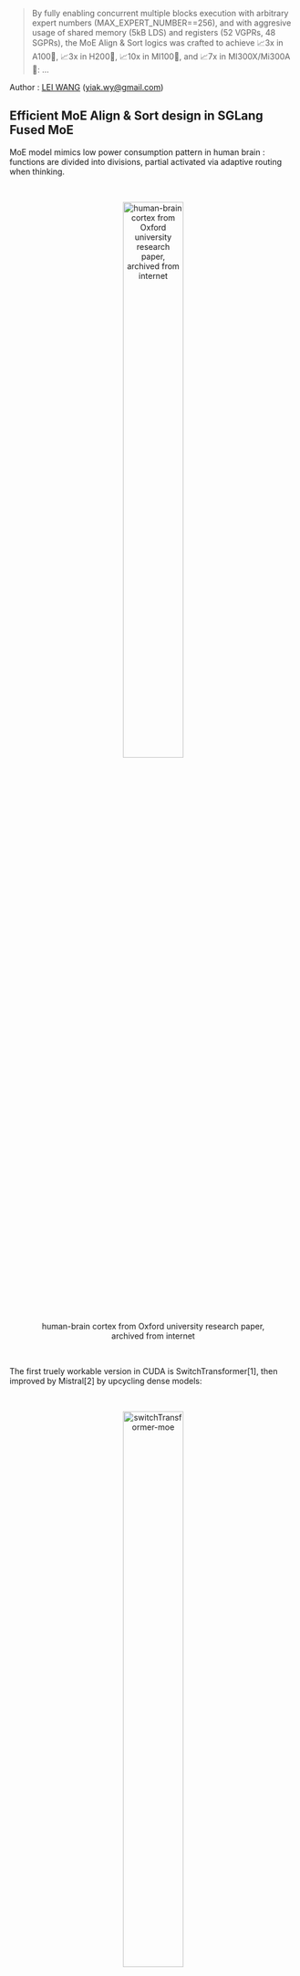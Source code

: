 > By fully enabling concurrent multiple blocks execution with arbitrary expert numbers (MAX_EXPERT_NUMBER==256), and with aggresive usage of shared memory (5kB LDS) and registers (52 VGPRs, 48 SGPRs), the MoE Align & Sort logics was crafted to achieve 📈3x in A100🎉, 📈3x in H200🎉, 📈10x in MI100🎉, and 📈7x in MI300X/Mi300A🎉: ...

Author : [LEI WANG](https://github.com/yiakwy-xpu-ml-framework-team) (yiak.wy@gmail.com)

## Efficient MoE Align & Sort design in SGLang Fused MoE

MoE model mimics low power consumption pattern in human brain : functions are divided into divisions, partial activated via adaptive routing when thinking. 

<br />

<figure>
<p align="center">
<img src="https://raw.githubusercontent.com/yiakwy-xpu-ml-framework-team/HPC-2025/main/2025-3/Efficient%20MoE%20Align%20%26%20Sort%20in%20SGLagn%20Fused%20MoE/assets/img/brain.jpg" alt="human-brain cortex from Oxford university research paper, archived from internet" style="width:50%">
</p>
<figcaption style="text-align:center">human-brain cortex from Oxford university research paper, archived from internet</figcaption>
</figure>

<br />

The first truely workable version in CUDA is SwitchTransformer[1], then improved by Mistral[2] by upcycling dense models:

<br />

<figure>
<p align="center">
<img src="https://raw.githubusercontent.com/yiakwy-xpu-ml-framework-team/HPC-2025/main/2025-3/Efficient%20MoE%20Align%20%26%20Sort%20in%20SGLagn%20Fused%20MoE/assets/img/switch-transformer-moe.png" alt="switchTransformer-moe" style="width:50%">
</p>
<figcaption style="text-align:center">switchTransformer-moe</figcaption>
</figure>

<br />

Later DeepSeek V2/V3/R1 [3][4][5] improved MoE by introducing shared experts [3] and gating bias [4][5], which finally leads to auxiliar loss free MoE models [4][5]. This is essentially attributed to the fact that when shared experts (chosen as 1 by deepseek team) are used, imbalance of experts routing problem can be mitigated by forcing a punishment of a bias score over a large pool of experts (256)[11].

<br />

The MoE layer is implemented as multi experts FFN layers, which consists gating functions to route activations according to topk gating scores (with bias in DeepSeek V3/R1), and producing logits by Group GEMM upon selected FFN layers.

<br />

The function relies heavily on radix sorting logics underlying. With MoE Align & Sort, ML researchers and practitioners can sort tokens in the order of expert IDs. 

<br />

In some application, such as **TransformerEngine** [6][7], the operation was implemented by deprecated **cub::DeviceRadixSort**, and **permute** was implemented to record the **src(left)** to **dest(right)** mapping, the gradient of which is **unpermuate**.

<br />

<figure>
<p align="center">
<img src="https://raw.githubusercontent.com/yiakwy-xpu-ml-framework-team/HPC-2025/main/2025-3/Efficient%20MoE%20Align%20%26%20Sort%20in%20SGLagn%20Fused%20MoE/assets/img/nv_moe_permute_op.png" alt="moe permute illustration" style="background-color:white;width:50%">
</p>
<figcaption style="text-align:center">MoE permute illustration</figcaption>
</figure>

<br />


Despite the fact that **cub::DeviceRadixSort** uses intensively shared memory, which is slighly slower than the implementation based on **__shfl_xor_sync** where only thread local memory is used, it does not allow **alignment sorting**. 

<br />

Alignment sorting is important for Group Gemm efficiency where experts can process tokens in blocks.

<br />

The MoE Align & Sort algorithm in SGLang employed **alignment sorting**, yet was not efficient when serving large scale prefill operations for MoE models up to 256 experts. The issue was identified in the [issue#2732](https://github.com/sgl-project/sglang/issues/2732). The current implementation split MoE Align & Sort into two kernel launches : 

<br />

- alignment : to conduct traditional alignment based offsets computation for the radix sorting algorithm within **a single block**;

- placement : to place tokens according to the offsets computed in **multiple blocks**;

<br />

We propose and write AMD-friendly CUDA kernels using our proposed MoE Align & Sort algorithm. So profiling and analysis on AMD platform will be fully considered.

<br />

By using **RocProfiler-Compute** for different workloads, we can clearly see that the first kernel takes **33W** cycles and second kernel takes **8W** cycles even without counting multiple kernels launch overhead in a trace profile :

<br />

<figure>
<p align="center">
<img src="https://raw.githubusercontent.com/yiakwy-xpu-ml-framework-team/HPC-2025/main/2025-3/Efficient%20MoE%20Align%20%26%20Sort%20in%20SGLagn%20Fused%20MoE/assets/img/moe_align_k1.png" alt="moe_align_k1" style="width:80%">
</p>
<figcaption style="text-align:center">the moe align kernel 1</figcaption>
<p align="center">
<img src="https://raw.githubusercontent.com/yiakwy-xpu-ml-framework-team/HPC-2025/main/2025-3/Efficient%20MoE%20Align%20%26%20Sort%20in%20SGLagn%20Fused%20MoE/assets/img/moe_align_k2.png" alt="moe_align_k2" style="width:80%">
</p>
<figcaption style="text-align:center">the moe align kernel 2</figcaption>
</figure>

<br />

In ROCm SDK 6.3.0, omniperf has been rebranded as **rocprof-compute**. Dispite the active support of MI300X/MI300A, it is not by default shipped with ROCm SDK **6.3.0**. But setting up the ROCm compute profiler is nothing more than three simple steps as demonstrated in [Tools-dockerhub](https://github.com/yiakwy-xpu-ml-framework-team/Tools-dockerhub).

<br />

Now, on chip overhead will be immedately reduced to **20W** cycles from previous **41W** cycles after applying the [optimization we proposed](https://github.com/yiakwy-xpu-ml-framework-team/AMD-sglang-benchmark-fork/blob/790a832385a02d5f52ad627af333ca1c992e24de/sgl-kernel/src/sgl-kernel/csrc/moe_align_kernel.cu#L233) in [PR#3613](https://github.com/sgl-project/sglang/pull/3613):

<br />

<figure>
<p align="center">
<img src="https://raw.githubusercontent.com/yiakwy-xpu-ml-framework-team/HPC-2025/main/2025-3/Efficient%20MoE%20Align%20%26%20Sort%20in%20SGLagn%20Fused%20MoE/assets/img/moe_align_after_opt.png" alt="optimize moe align kernel" style="background-color:white;width:80%">
</p>
<figcaption style="text-align:center">enable efficient multi-blocks moe-align execution in SGLang</figcaption>
</figure>

<br />

By fully enabling concurrent multiple blocks execution with arbitrary expert numbers (MAX_EXPERT_NUMBER==256), and with aggresive usage of shared memory (5kB LDS) and registers (52 VGPRs, 48 SGPRs), the MoE Align & Sort logics was crafted to achieve [📈3x in A100🎉](#a100_bench), [📈3x in H200🎉](#h200_bench), [📈10x in MI100🎉](#mi100_bench), and [📈7x in MI300X/Mi300A🎉](#mi300_bench):

<br />

|    opt bench (all cases)    |  opt bench (snapshot) | GPU
:----------------------------:|:---------------------:|:-----:
![moe-align-block-size-performance](https://github.com/user-attachments/assets/53b177ba-88ef-4d5a-b833-e112160a2b15) | <img width="200" alt="A100-bench" src="https://github.com/user-attachments/assets/19d0daf3-f2b9-4acc-a2d8-c8be2a9c3049" /> | A100
![mi100-moe-align-block-size-performance](https://github.com/user-attachments/assets/addcdfa8-0fba-4fe4-b8ed-68711d3eebe4) | <img width="400" alt="MI00-bench" src="https://github.com/user-attachments/assets/0a474f35-305e-42c4-95a2-bf51f46cdbf9" /> | MI100 (gfx908)

<br />

With **Rocprof-Compute**, we can easily collect some key indictors for a captured kernel and visualize them in a remote GUI server:

<br />

<figure>
<p align="center">
<img src="https://raw.githubusercontent.com/yiakwy-xpu-ml-framework-team/HPC-2025/main/2025-3/Efficient%20MoE%20Align%20%26%20Sort%20in%20SGLagn%20Fused%20MoE/assets/img/rocprof-compute.png" alt="start rocprof-compute in server side" style="background-color:white;width:80%">
</p>
<figcaption style="text-align:center">Start Rocprof-Compute in server side</figcaption>
</figure>

<br />

To summary, in AMD MI300X/MI300A, the proposed efficient multi-blocks MoE Align & Sort algorithm uses aggressively both vector regsiters (52) per wave with no registers spills (I adjust the initial threads block size to its best), and LDS (5kB) per CU with only 6.8% bank conflicts rates.

<br />

We also analyzed the roofline model of MoE Sort & Align. The roofline model shows the kernel performance drops in memory bound region. 

<br />

In section [AMD Compute Profile](#amd_compute_profile), we gives details of the profiling data and analysis of our algorithm design in ROCm platform. 

<br />

Essentially, MI300X/MI300A is the world's first high-performance AI accelerator architecture based on a multi-die design. As a result, finetuning of operations on this chip will be slightly different from those on NVIDIA's platform.

<br />

The fundamental rule is, that synchronization among XCDs (Accelerated Computing Dies) is costly, better to make full use of XCDs and L2 cache locality affinity to increase the performance. 


<br />

And we should avoid expensive synchronization by either using **the lowest speed computing die** (XCD7 for MI300X, XCD5 for MI300A) when grid size is smaller than the number of XCDs per chip (8 for MI300X, 6 for MI300A), or adapting grid size to a multiple of the number of XCDs per chip when it exceeds that threshold.

<br />

Launching cooperative kernels by **hipCooperativeLaunch** may increase L2 cache pressure (relate to texture addresser stall rate and busy rate) when data exchange (espeically Die-Die Exchange) increases among blocks.

<br />

In this example, the implementation from previous **main** branch uses **39** active CUs which is **almost good** since essentially two dies were used.

<br />

Our implementation uses 66 active CUs in multi-blocks excution that acrossing two dies and Die-Die exchange is inevitable in block-wise reduction. We will submit further V4 optimization to SGLang later in this quarter.

<br />

Details will be further discussed in profiling section.

## Review of Fused MoE in SGLang

SGLang team used triton first approach to implement the logics and gained great successes in day 0 support of DeepSeek V3 in Dec 2024.

<br />

The SGLang [MoE](https://github.com/sgl-project/sglang/blob/8baf9a0c18c6bc700e89ad6deb200739a8242e09/python/sglang/srt/layers/moe/fused_moe_triton/fused_moe.py#L952) launches [fused MoE kernel](https://github.com/sgl-project/sglang/blob/8baf9a0c18c6bc700e89ad6deb200739a8242e09/python/sglang/srt/layers/moe/fused_moe_triton/fused_moe.py#L56) implemented in triton.

<br />

Before the kernel launch, the MoE Align & Sort algorithm is applied. the MoE Align & Sort triton kernel is splitted into 4 phases where direct accesses to DRAM without shared memory are employed contrast to the [vectorize triton version](https://github.com/sgl-project/sglang/pull/2913).

<br />

Multiple launches and inefficient use of LDS, local caches, and registers (VGPR for example) contributed to inefficient single test execution for small workloads, compared to single block CUDA implementation counterpart.

<br />

Then CUDA implementation is finally splitted into two phases and only the second phase execution is accelerated in multiple blocks.

## MoE Align & Sort CUDA Algorithm in other Open Source Platform

#### FasterTransfomer

Before Mistral[2] and DeepSeek V2[3], open dense models are more popular in inference scenarios. This was when **FasterTransfomer**[8] was born.

<br />

In **FasterTransformer**[8] project, initiated by NVIDIA, MoE models are supported essentailly via **cub::DeviceRadixSort** and kernels like **moe_softmax** (which is essentially softmax in **cub::BlockReduce**), **moe_top_k** and its fused version **topk_gating_softmax**, **permute** to order latent vector logits, and finally [group gemm](https://github.com/NVIDIA/FasterTransformer/blob/df4a7534860137e060e18d2ebf019906120ea204/src/fastertransformer/kernels/moe_kernels.cu#L622). 

<br />

Hence fusion is largely (by cost) limited to topk gating softmax, biased topk gating softmax, which are later incoroperated in SGLang.

#### Megatron

Megatron, before the publication of this article, for FP16/BF16, largely uses **FasterTransformer** approach but added gradient operation of **permute** : **unpermute**, to facilitate [training workload](https://github.com/fanshiqing/grouped_gemm).

<br />

That means MoE is also not efficiently fused.

#### vLLM

SGLang uses many vLLM kernels, but vLLM 's Fused Moe was initially contributed by AnyScale team, then refined by SGLang committers. Hence they deploy the same approach.

#### CK

The first version of AMD friendly fused MoE was proposed in [CK#1634](https://github.com/ROCm/composable_kernel/pull/1634) in NOV 26, 2024. Later, MoE Align & Sort was added in [CK#1771](https://github.com/ROCm/composable_kernel/pull/1771) and [CK#1840](https://github.com/ROCm/composable_kernel/pull/1840).

<br />

The high level idea is to fuse MoE sorting with Group GEMM. And MoE & Sorting in CK largely employes SGLang's team approach execept for CK pipliner and partitioner.

<br />

<figure>
<p align="center">
<img src="https://raw.githubusercontent.com/yiakwy-xpu-ml-framework-team/HPC-2025/main/2025-3/Efficient%20MoE%20Align%20%26%20Sort%20in%20SGLagn%20Fused%20MoE/assets/img/ck-fused-moe-v1.png" alt="ck fused moe" style="background-color:white;width:50%">
</p>
<figcaption style="text-align:center">CK fused MoE High Level Idea[9]</figcaption>
</figure>

<br />

Fusion of **per_group_token_quant** (for online fp8 quantization), **MoE sorting** and **Group GEMM** can be immediately resolved by incorporating Radix Sort computing logics into Group GEMM pipeliner: count occurencies to compute offsets followed by parallel placement.

<br />

One of the most critical problems is that how the two kinds of workloads (Radix Sorting & Group GEMM) is balanced. 

<br />

In AMD data center chips, Group GEMM fragment is more likely to be evenly distributed to all the available blocks in an XCD. While, the data exchange among blocks in different CUs are through low speed of L2 Cache and L2 Cache fabric if multiple XCDs involved. 

<br />

Writing CK kernels requires writing host side CK solution launcher:

```
    // Here is the entry of fused MoE : 
    //   https://github.com/ROCm/composable_kernel/blob/1342ecf7fbf64f43d8621cf6665c583fdc49b2c6/example/ck_tile/15_fused_moe/instances/fused_moegemm_api_internal.hpp
    using f_pipeline    = ck_tile::FusedMoeGemmPipeline_FlatmmUk<f_problem>;
    using f_partitioner = ck_tile::FusedMoeGemmTilePartitioner_Linear<f_shape>;
    using f_kernel      = ck_tile::FusedMoeGemmKernel<f_partitioner, f_pipeline, void>;

    const dim3 grids                       = f_kernel::GridSize(a);
    constexpr dim3 blocks                  = f_kernel::BlockSize();
    constexpr ck_tile::index_t kBlockPerCu = 1;

    static int printed = 0;

    auto kargs = f_kernel::MakeKargs(a);
    if(s.log_level_ > 0 && printed == 0)
    {
        std::cout << ", " << f_kernel::GetName() << std::flush;
        printed = 1;
    }

    return ck_tile::launch_kernel(
        s, ck_tile::make_kernel<blocks.x, kBlockPerCu>(f_kernel{}, grids, blocks, 0, kargs));
```

, [device entry of the kernel](https://github.com/ROCm/composable_kernel/blob/1342ecf7fbf64f43d8621cf6665c583fdc49b2c6/include/ck_tile/ops/fused_moe/kernel/fused_moegemm_kernel.hpp#L238), tile partitioner, and stages pipliner.

<br />

The AMD CK partitioner and stages pipliner for fused moe is also very interesting to be attributed to the final assembly, yet out of scope of this article.

<br />

But just remember its MoE Align & Sort is part of producer codes :

```
// https://github.com/ROCm/composable_kernel/blame/fdaff5603ebae7f8eddd070fcc02941d84f20538/include/ck_tile/ops/fused_moe/kernel/moe_sorting_kernel.hpp#L438
CK_TILE_DEVICE void moe_align_block_size_kernel(...) 
{
        const index_t tid       = static_cast<index_t>(threadIdx.x);
        const index_t start_idx = tid * tokens_per_thread;
...
#if 1
        if(tid < num_experts){ // each thread reduce a column segment of tokens_cnts with # blockDim.x elements
          ...
        }
#else
...
#endif
        __syncthreads();

        // do cumsum to compute offsets based on condition

        // do parallel placement based on the offsets computed

}
```

<br />

So MoE Align & Sort in the AMD CK solution alomost aligns with SGLang main implementation execept for partitioner and pipliner. 

<br />

Note the implementation does not always promises the best performance in AMD platform (see asm MoE in AITER).

<br />

Since AMD CDNA3 arch does not support **Graphcore** alike on-chip shuffling (we abstracted and generalized on-chip shuffling as **Remapping** Op of PopART[12] & PopRT in 2023) magics, -- which was now supported in NVIDIA H100/H200/B200 throughout high efficient on chip **SM<->SM** communication.

<br />

As a result, adapting the data layout cheaply among blocks to its best will be a very intersting section in AMD's open source solution.

<br />

Hence, in philosophy, tiling based fusion code of these two different workloads may not always exceed the non-fused version. Details of the research will be conducted in our V4 release.

<br />

#### AITER

<br />

<figure>
<p align="center">
<img src="https://raw.githubusercontent.com/yiakwy-xpu-ml-framework-team/HPC-2025/main/2025-3/Efficient%20MoE%20Align%20%26%20Sort%20in%20SGLagn%20Fused%20MoE/assets/img/aiter.png" alt="Fused MoE in AI Tensor Engine for ROCm" style="background-color:white;width:50%">
</p>
<figcaption style="text-align:center">AI Tensor Engine For ROCm[10]</figcaption>
</figure>

<br />

AITER was introduced at an early time of this year to incorporate LLM kernels used in different projects. It supports Fused MoE via [ck moe](https://github.com/ROCm/aiter/pull/95), [asm version of MoE via hipModule](https://github.com/ROCm/aiter/blob/52085276ad4710e1a0c9ce2f62ca177a2af35ffa/csrc/py_itfs_cu/asm_fmoe.cpp#L69) and triton fused moe. 

<br />

Hence it is partially open source, since the opaque assembly and development schedule to MI300X developers. 

<br />

The aleged 3x acceleration [10] of fused MoE in AITER is verified by Bruce Xu [13] and is essentail from the acceleration observed in a group GEMM with different shapes : a gemm where each expert's FFN weights mutliply a block of hidden states of tokens.

The proof is that asm gemm generates almost 3x improvements in [PR#199](https://github.com/ROCm/aiter/pull/199):

<br />

<figure>
<p align="center">
<img src="https://raw.githubusercontent.com/yiakwy-xpu-ml-framework-team/HPC-2025/main/2025-3/Efficient%20MoE%20Align%20%26%20Sort%20in%20SGLagn%20Fused%20MoE/assets/img/asm_flatmm_kernel.png" alt="asm flat matrix multiply" style="background-color:white;width:50%">
</p>
<figcaption style="text-align:center">ASM Flat Matrix Multiply</figcaption>
</figure>

<br />

Notablly, there are still cases where triton kernels adapted from SGLang community are selected. To run triton kernel efficiently on MI300X/MI300A, they map thread blocks onto dies using multi-die architecture specific logics :

```
    # https://github.com/ROCm/triton/blob/f669d3038f4c03ee7a60835e875937c65b5cec35/python/perf-kernels/gemm.py#L115
    ...
    ## pid remapping on xcds
    # Number of pids per XCD in the new arrangement
    pids_per_xcd = (GRID_MN + NUM_XCDS - 1) // NUM_XCDS
    # When GRID_MN cannot divide NUM_XCDS, some xcds will have
    # pids_per_xcd pids, the other will have pids_per_xcd - 1 pids.
    # We calculate the number of xcds that have pids_per_xcd pids as
    # tall_xcds
    tall_xcds = GRID_MN % NUM_XCDS
    tall_xcds = NUM_XCDS if tall_xcds == 0 else tall_xcds
    # Compute current XCD and local pid within the XCD
    xcd = pid % NUM_XCDS
    local_pid = pid // NUM_XCDS
    # Calculate new pid based on the new grouping
    # Note that we need to consider the following two cases:
    # 1. the current pid is on a tall xcd
    # 2. the current pid is on a short xcd
    if xcd < tall_xcds:
        pid = xcd * pids_per_xcd + local_pid
    else:
        pid = tall_xcds * pids_per_xcd + (xcd - tall_xcds) * (pids_per_xcd - 1) + local_pid

    if GROUP_SIZE_M == 1:
        pid_m = pid // num_pid_n
        pid_n = pid % num_pid_n
    else:
        num_pid_in_group = GROUP_SIZE_M * num_pid_n
        group_id = pid // num_pid_in_group
        first_pid_m = group_id * GROUP_SIZE_M
        group_size_m = min(num_pid_m - first_pid_m, GROUP_SIZE_M)
        pid_m = first_pid_m + (pid % group_size_m)
        pid_n = (pid % num_pid_in_group) // group_size_m
    
    ...
```

Besides, various of AMD chip intrinsics have been used in CK fused MoE, such as 

- **__builtin_nontemporal_load**, 

- **__builtin_amdgcn_ds_swizzle**, 

- **__builtin_amdgcn_ds_permute**/**__builtin_amdgcn_ds_bpermute**, 

- **_builtin_amdgcn_mov_dpp** 

and so on so forth. These are suspected to be attributed to the final assembly version of fused MoE. 

<br />

For example, with usage of **__builtin_nontemporal_load**, we can skip L2 cache and leave more spaces in L2 cacheline for the data predicted to be resued.

#### Cutlass v3.8

Fused MoE is not currently publicly supported in NVIDIA Cutlass 3.8.0 at the time I am writing this article. Hence no MoE Align & Sort available this repo.

#### TRT-LLM

Before v0.16.0, the TRT-LLM basic follows **FasterTransformer** approach. After v0.17.0, the MoE part is disclosed.

## Make AMD Friendly CUDA Implementation wtih more than 3x ~ 7x acceleration

The algorithm employes multiple blocks execution schemes and consists of 3 different sections (D-C-P) : 

- Distributed concurrencies counting
- Computing cumsum
  - parallel unaligned local cumsum
  - reduce unaligned cumsum
  - align global cumsum
  - store global cumsum
- Parallel placement

<br />

<figure>
<p align="center">
<img src="https://raw.githubusercontent.com/yiakwy-xpu-ml-framework-team/HPC-2025/main/2025-3/Efficient%20MoE%20Align%20%26%20Sort%20in%20SGLagn%20Fused%20MoE/assets/img/our_moe_align_sort.drawio.png" alt="moe align sort overview" style="background-color:white;width:50%">
</p>
<figcaption style="text-align:center">Our proposed efficent multi-blocks MoE Align & Sort algorithm</figcaption>
</figure>

<br />

#### Parallel unaligned local cumsum

<br />

<figure>
<p align="center">
<img src="https://raw.githubusercontent.com/yiakwy-xpu-ml-framework-team/HPC-2025/main/2025-3/Efficient%20MoE%20Align%20%26%20Sort%20in%20SGLagn%20Fused%20MoE/assets/img/parallel_local_unaligned_cumsum.png" alt="parallel local unalign cumsum" style="background-color:white;width:50%">
</p>
<figcaption style="text-align:center">Our proposed parallel local unaligned cumsum</figcaption>
</figure>

<br />

The algorithm was first proposed and implemented by us in [PR#2970](https://github.com/sgl-project/sglang/pull/2970).

<br />

We load balanced the cumsum execution in each block to **kElementsPerThr(16)** threads, where **kElementsPerThr + kElementsPerThr + threadIdx.x** Add Operations needed to be processed in each thread. 

<br />

Hence wavefront is faster to reach compared to the single thread version in current repo and we hereby observed **30%** improvement in this version of implementation.

#### Reduce unaligned cumsum

Once we get local unligned cumsum in each block, we proceed to block-wise reduction among the cumsum stored in the pre-allocated HBM buffer. 

<br />

We choosed **FRAG_SIZE_M(16) x FRAG_SIZE_N(16) x FRAGS_PER_BLOCK(4)** SRAM fragments for block-wise reduction, and **FRAGS_PER_BLOCK** is tunable :

<br />

<figure>
<p align="center">
<img src="https://raw.githubusercontent.com/yiakwy-xpu-ml-framework-team/HPC-2025/main/2025-3/Efficient%20MoE%20Align%20%26%20Sort%20in%20SGLagn%20Fused%20MoE/assets/img/block-wise-reduction.drawio.png" alt="block-wise reduction" style="background-color:white;width:50%">
</p>
<figcaption style="text-align:center">Block-wise Reduction</figcaption>
</figure>

<br />

In AMD platform, calculation is performend on a 1 warp to load / 1 warp to compute basis, while 2 warps to load and 1 warp to compute in NVIDIA platform. 

<br />

The design makes use of full advantages of AMD 64 SIMD lanes in CDNA3 architecture. And the number of blocks is always multiple of the number of XCDs in this multi-die arch chip.

<br />

FRAGS_PER_BLOCK was set to 4 to facilitate re-use of SMEM in multiple rounds.

<br />

#### Align global cumsum & store global cumsum

We improved the vectorization codes and take care of loop tails if input data size is not aligned with **kElementsPerAccess** constant.

The benchmarks show coalescing rate is improvmed but still limited to **30%**. We will work on it in V4 release. 

#### Writing AMD friendly CUDA

Writing a pytorch extension enables automatic tranlating CUDA kernel to HIP kernel with ROCm SDK. 

However there are cases where the HIP kernel works differently from CUDA kernel :

- Warp size is a architecture dependent global variable and defined in ROCm SDK as **warpSize**; in CDNA3 arch, **warpSize** is defined **64**

- The device function signature may not perfectly aligned with CUDA, and needs conditional compiling to support these symbols

- Being aware of L2 cache optimization in multi-die chips arch

## Benchmarks

We conducted extensive tests without under CUDA graph capture for large workloads of deepseek v3 models. Hence the number of experts was set to 256. The algorithm currently does not support to be under cuda graph capture and we will resolve this issue later in V4 release.

<br />

Due to the virtualizaton of GPU machines and the number of CPU allocated for the test node, the performance may vary from time to time compared to bare metal tests. 

<br />

Hence we use triton implementation as baseline to demonstrate the acceleration multiple and efficiency of our proposed algorithm for MoE Align & Sort.

<br />

Each test was verifed first before benchmark. During the benchmark, we observed that triton in AMD platform runs signifcantly longer than that in NV at the time we tested. We hence recommend further optimization of triton MLIR for more efficient lowering process compared to NVDIA triton.

<br />

For AMD triton, we observed MI300X is 1.5x more faster, hence improvement multiple in MI300X is not significant as MI100. And morover, even MI300X is generally believe more faster than MI100, but in our test, the algorithm in MI100 performs better than in MI300X.

It is partially attributed to the fact that for a memory bounded op, the communication among multiple dies chip lowering the speed of execution.

<br />

In the both platforms we observed significant improvements after applying our proposed algoirthm, where the exsting cuda implementaion almost costed the same time as Triton.

#### AMD system preparation

In order to make best usage of AMD heteogenous system, it is recmmend to do some checking. 

- Both NVIDIA Grace CPU and AMD EPYC 9004 system are generally recommended disable NUMA auto balancing to work with GPU; hower there are cases where it is [not](https://rocm.docs.amd.com/en/latest/how-to/system-optimization/mi300x.html#)

- When virtualizaton enabled, IOMMU pass-through mode is recommended to elimnitate DMA translation, hence to bring performance improvements

<div id="mi100_bench"></div>

#### Benchmark on MI100

> git clone https://github.com/yiakwy-xpu-ml-framework-team/AMD-sglang-benchmark-fork.git -b optimize_moe_align_v3 && cd sgl-kernel && python setup_rocm.py install

Feasibility across different combination of numbers input token and experts can be verified:

> cd ../benchmark/kernels/fused_moe_trition && python benchmark_deepseekv3_moe_align_blocks.py --verify


| num_tokens  | experts | SGLang    | Triton (AMD) | GPU  
:------------:|:-------:|:---------:|:------------:|------
8192          | 256     |   79.36   | 426.71       | MI100
16384         | 256     |   86.4    | 681.12       | MI100
16384 x 128   | 256     |   3047.68 | 62442.85     | MI100
32768 x 128   | 256     |   7211.37 | 129388.43    | MI100


<div id="a100_bench"></div>

#### Benchmark on A100


| num_tokens  | experts | SGLang     | Triton (NV) | GPU  
:------------:|:-------:|:---------:|:------------:|------
8192          | 256     |   77.44    | 124.92      | A100
16384         | 256     |   \        | \           | A100
16384 x 128   | 256     |   5966.81  | 17396.51    | A100
32768 x 128   | 256     |   12450.05 | 34711.14    | A100


<div id="h200_bench"></div>

#### Benchmark on H200

| num_tokens  | experts | SGLang     | Triton (NV) | GPU  
:------------:|:-------:|:---------:|:------------:|------
8192          | 256     |   \        | \           | H200
16384         | 256     |   \        | \           | H200
16384 x 128   | 256     |   4508.42  | 12361.15    | H200
32768 x 128   | 256     |   9023.48  | 24683.70    | H200


<div id="mi300_bench"></div>

#### Benchmark on MI300X

| num_tokens  | experts | SGLang     | Triton (AMD) | GPU  
:------------:|:-------:|:----------:|:-----------:|------
8192          | 256     |   88.16    | 281.64      | MI300X
16384         | 256     |   134.02   | 448.88      | MI300X
16384 x 128   | 256     |   6865.64  | 43266.09    | MI300X
32768 x 128   | 256     |   13431.80 | 89788.58    | MI300X

<div id="amd-compute-profile"></div>

## AMD Compute Profile

#### Setup

In ROCm 6.3.3, setup a **rocprof-compute** can be easily as three steps setup, details can be found here : https://github.com/yiakwy-xpu-ml-framework-team/Tools-dockerhub/tree/main


#### Profiling Results of Vector L1 Cache

The workload **16384** tokens x (top **8** out of **256** experts) unless otherwise specified.

| kernel                                              | VGPRs | SGPRs| active CUs | Vector L1 cache hit rate | coalescing rate / utils
:----------------------------------------------------:|:-----:|:----:|:----------:|:------------------------:|-----
[old main](https://github.com/sgl-project/sglang/blob/fb8886037c32138e418cfc333baaef43b1e1f68b/sgl-kernel/csrc/moe/moe_align_kernel.cu#L44) moe_align_block_size_kernel (k1)        | 20    | 48   | 3          | 0%                       | 25% / 7%
[old main](https://github.com/sgl-project/sglang/blob/fb8886037c32138e418cfc333baaef43b1e1f68b/sgl-kernel/csrc/moe/moe_align_kernel.cu#L28) count_and_sort_expert_tokens_kernel (k2)| 8     | 32   | 39         | 27%                      | NaN
[our](https://github.com/yiakwy-xpu-ml-framework-team/AMD-sglang-benchmark-fork/blob/790a832385a02d5f52ad627af333ca1c992e24de/sgl-kernel/src/sgl-kernel/csrc/moe_align_kernel.cu#L233) moe_align_block_size_kernel                  | 52    | 48   | 66         | 61%                      | 36% / 18%

We maximize the usage of VGPRs but reduce total usage of SGPRs in our algorithm. The data also indicates Zero VGPRs/SGPRs spills usage that healthy usage of registers and no performance panelty for this kernel. 

<br />

Vector L1 cache (vL1D) is unit local to each CU, the hit rate records cache line hit rates when data requestd from L2 Cache to CU. **30%** L2 cache requests was coalesced by vL1D's texture addresser and **61%** hit rates achieved, which can also be improved later if necessary.

<br />

At the time data requested from CU to vL1D's addressing processing unit (texture addresser), there are four states for the complex to decide whether to accept or roll back the data request to CU via the data processor unit in vL1D.

<br />

- Busy : the texture addresser is processing address

- Address Stall : the texture addresser is stalled from sending address to vL1D

- Data Sending Stall : the texture addresser is stalled from sending data to vL1D

- Data Waiting Stall : the texture addresser is stalled waiting to send data to data processor unit in vL1D

<br />

Detials of this micro arch behavior can be found in AMD CDNA3 ISA and [rocProfiler-compute docs](https://rocm.docs.amd.com/projects/rocprofiler-compute/en/latest/conceptual/vector-l1-cache.html#desc-td). 

<br />

<figure>
<p align="center">
<img src="https://raw.githubusercontent.com/yiakwy-xpu-ml-framework-team/HPC-2025/main/2025-3/Efficient%20MoE%20Align%20%26%20Sort%20in%20SGLagn%20Fused%20MoE/assets/img/vL1D-addresser-stall.png" alt="vL1D 寻址器停顿" style="background-color:white;width:80%">
</p>
<figcaption style="text-align:center">ours vL1D addresser stall</figcaption>
</figure>

<br />

We witnessed 18.61% Data Waiting Stall rate from vector L1 cache in this aglorithm design.

<br />

The load balance of data R/W is greatly reduced from **8 kB** Reading Op, **27 B** Writing Op to combination of **109 B** Reading Op, **468 B** Writing Op and **202 B** Atomic Op.

##### Profiling Results of L2 Cache

In CDNA3 architecture, L2 Cache is shared by all CUs and is the main entry to share data among thread blocks distruted to different CUs. 

<br />

With multiple channels and addresses interleaving design, requests to L2 cache can be largely handled concurrently.

<br />

Morover with AMD specific intrincs such as **__builtin_nontemporal_load**, we can pass through L2 cache for data we don't need to visit again.

<br />

The details of L2 cache study will be revealed in V4 release.

## Conclusion

The new algorithm accelerates MoE Align & Sort in both CUDA and ROCm platform significantly up to 3x ~ 7x by maximizing the usage of LDS and vector registers. 

<br />

We also observed memory bounded op may perform worse in a multiple die chip compared to a single die chip, this indicates a new finetuning direction when programming device codes in a multiple-die chip such as MI300X/MI300A and B200/B300.

<br />

However, details of the algorithm can be still polished to improve cache hit rate and main memory coalecsing rate. 

## Acknowledgement

Special thanks to Prof Zhang Han (hanzhangqin8@gmail.com), Doctor Wang YunHong (yunhongwang2000@gmail.com) from NUS team for the collabration in MI100/MI250 performance verification, Zev Rekhter (connect@evergrid.ai) for the collabration in MI300X performance verification, Shuyi Fan (fsygd1996@163.com) for the collabration in H200 verification and [BBuf](https://github.com/BBuf)(1182563586@qq.com) for discussion and review of the solution in the SGLang.

<br />

Note this is an independent work from SGLang community. 

<br />

I also express my deep thanks to Bingqing, Peng Sun and ShawHai who spare time individually in reviewing the article and giving suggestions in revision. 

## Reference

1. W. Fedus, B. Zoph, and N. Shazeer. Switch transformers: Scaling to trillion parameter models
with simple and efficient sparsity. CoRR, abs/2101.03961, 2021. URL https://arxiv.org/
abs/2101.03961.
2. A. Q. Jiang, A. Sablayrolles, A. Mensch, C. Bamford, D. S. Chaplot, D. d. l. Casas, F. Bressand,
G. Lengyel, G. Lample, L. Saulnier, et al. Mistral 7b. arXiv preprint arXiv:2310.06825, 2023.
3. DeepSeek-AI. Deepseek-v2: A strong, economical, and efficient mixture-of-experts language
model. CoRR, abs/2405.04434, 2024c. URL https://doi.org/10.48550/arXiv.2405.04434.
4. DeepSeek V3 : https://arxiv.org/abs/2412.19437; Retrieved on 2025-03-18
5. DeepSeek R1 : https://arxiv.org/pdf/2501.12948; Retrieved on 2025-03-18
6. TransformerEngine : https://github.com/NVIDIA/TransformerEngine; Retrieved on 2025-03-18
7. NV Group GEMM : https://github.com/yiakwy-xpu-ml-framework-team/NV_grouped_gemm; Retrieved on 2025-03-18
8. FasterTransformer : https://github.com/NVIDIA/FasterTransformer; Retrieved on 2025-03-18
9. CK Fused MoE V1 : https://github.com/ROCm/composable_kernel/pull/1634
10. AMD 3X MOE : https://rocm.blogs.amd.com/artificial-intelligence/DeepSeekR1-Part2/README.html
11. Lean Wang and Huazuo Gao and Chenggang Zhao and Xu Sun and Damai Dai Auxiliary-Loss-Free Load Balancing Strategy for Mixture-of-Experts, 2024. URL https://arxiv.org/abs/2408.15664.
12. PopART on chip TensorRemap : https://github.com/graphcore/popart/tree/sdk-release-3.4
13. DeepSeek V3 Optimizatoin based on AITER backend : https://github.com/sgl-project/sglang/pull/4344

## Sponsor Sources

Also see [evergrid.ai](https://evergrid.ai/blog/Moe-align-and-sort) and [huggingface](https://huggingface.co/blog/yiakwy-xpu-team/efficient-moe-align-sort-design-for-sglang)